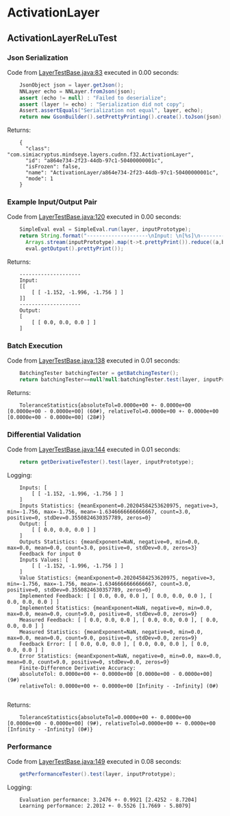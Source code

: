 # ActivationLayer
## ActivationLayerReLuTest
### Json Serialization
Code from [LayerTestBase.java:83](../../../../../../../../src/test/java/com/simiacryptus/mindseye/layers/LayerTestBase.java#L83) executed in 0.00 seconds: 
```java
    JsonObject json = layer.getJson();
    NNLayer echo = NNLayer.fromJson(json);
    assert (echo != null) : "Failed to deserialize";
    assert (layer != echo) : "Serialization did not copy";
    Assert.assertEquals("Serialization not equal", layer, echo);
    return new GsonBuilder().setPrettyPrinting().create().toJson(json);
```

Returns: 

```
    {
      "class": "com.simiacryptus.mindseye.layers.cudnn.f32.ActivationLayer",
      "id": "a864e734-2f23-44db-97c1-50400000001c",
      "isFrozen": false,
      "name": "ActivationLayer/a864e734-2f23-44db-97c1-50400000001c",
      "mode": 1
    }
```



### Example Input/Output Pair
Code from [LayerTestBase.java:120](../../../../../../../../src/test/java/com/simiacryptus/mindseye/layers/LayerTestBase.java#L120) executed in 0.00 seconds: 
```java
    SimpleEval eval = SimpleEval.run(layer, inputPrototype);
    return String.format("--------------------\nInput: \n[%s]\n--------------------\nOutput: \n%s",
      Arrays.stream(inputPrototype).map(t->t.prettyPrint()).reduce((a,b)->a+",\n"+b).get(),
      eval.getOutput().prettyPrint());
```

Returns: 

```
    --------------------
    Input: 
    [[
    	[ [ -1.152, -1.996, -1.756 ] ]
    ]]
    --------------------
    Output: 
    [
    	[ [ 0.0, 0.0, 0.0 ] ]
    ]
```



### Batch Execution
Code from [LayerTestBase.java:138](../../../../../../../../src/test/java/com/simiacryptus/mindseye/layers/LayerTestBase.java#L138) executed in 0.01 seconds: 
```java
    BatchingTester batchingTester = getBatchingTester();
    return batchingTester==null?null:batchingTester.test(layer, inputPrototype);
```

Returns: 

```
    ToleranceStatistics{absoluteTol=0.0000e+00 +- 0.0000e+00 [0.0000e+00 - 0.0000e+00] (60#), relativeTol=0.0000e+00 +- 0.0000e+00 [0.0000e+00 - 0.0000e+00] (28#)}
```



### Differential Validation
Code from [LayerTestBase.java:144](../../../../../../../../src/test/java/com/simiacryptus/mindseye/layers/LayerTestBase.java#L144) executed in 0.01 seconds: 
```java
    return getDerivativeTester().test(layer, inputPrototype);
```
Logging: 
```
    Inputs: [
    	[ [ -1.152, -1.996, -1.756 ] ]
    ]
    Inputs Statistics: {meanExponent=0.20204584253620975, negative=3, min=-1.756, max=-1.756, mean=-1.6346666666666667, count=3.0, positive=0, stdDev=0.3550824630357789, zeros=0}
    Output: [
    	[ [ 0.0, 0.0, 0.0 ] ]
    ]
    Outputs Statistics: {meanExponent=NaN, negative=0, min=0.0, max=0.0, mean=0.0, count=3.0, positive=0, stdDev=0.0, zeros=3}
    Feedback for input 0
    Inputs Values: [
    	[ [ -1.152, -1.996, -1.756 ] ]
    ]
    Value Statistics: {meanExponent=0.20204584253620975, negative=3, min=-1.756, max=-1.756, mean=-1.6346666666666667, count=3.0, positive=0, stdDev=0.3550824630357789, zeros=0}
    Implemented Feedback: [ [ 0.0, 0.0, 0.0 ], [ 0.0, 0.0, 0.0 ], [ 0.0, 0.0, 0.0 ] ]
    Implemented Statistics: {meanExponent=NaN, negative=0, min=0.0, max=0.0, mean=0.0, count=9.0, positive=0, stdDev=0.0, zeros=9}
    Measured Feedback: [ [ 0.0, 0.0, 0.0 ], [ 0.0, 0.0, 0.0 ], [ 0.0, 0.0, 0.0 ] ]
    Measured Statistics: {meanExponent=NaN, negative=0, min=0.0, max=0.0, mean=0.0, count=9.0, positive=0, stdDev=0.0, zeros=9}
    Feedback Error: [ [ 0.0, 0.0, 0.0 ], [ 0.0, 0.0, 0.0 ], [ 0.0, 0.0, 0.0 ] ]
    Error Statistics: {meanExponent=NaN, negative=0, min=0.0, max=0.0, mean=0.0, count=9.0, positive=0, stdDev=0.0, zeros=9}
    Finite-Difference Derivative Accuracy:
    absoluteTol: 0.0000e+00 +- 0.0000e+00 [0.0000e+00 - 0.0000e+00] (9#)
    relativeTol: 0.0000e+00 +- 0.0000e+00 [Infinity - -Infinity] (0#)
    
```

Returns: 

```
    ToleranceStatistics{absoluteTol=0.0000e+00 +- 0.0000e+00 [0.0000e+00 - 0.0000e+00] (9#), relativeTol=0.0000e+00 +- 0.0000e+00 [Infinity - -Infinity] (0#)}
```



### Performance
Code from [LayerTestBase.java:149](../../../../../../../../src/test/java/com/simiacryptus/mindseye/layers/LayerTestBase.java#L149) executed in 0.08 seconds: 
```java
    getPerformanceTester().test(layer, inputPrototype);
```
Logging: 
```
    Evaluation performance: 3.2476 +- 0.9921 [2.4252 - 8.7204]
    Learning performance: 2.2012 +- 0.5526 [1.7669 - 5.8079]
    
```

